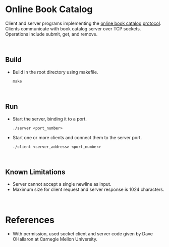 # Online Book Catalog

Client and server programs implementing the [online book catalog protocol](./RFC/cis3210_ass1_RFC32108_dimitar.pdf). Clients communicate with book catalog server over TCP sockets. Operations include submit, get, and remove.

<br>

## Build 

* Build in the root directory using makefile.
    ```
    make
    ```

<br>

## Run

* Start the server, binding it to a port. 
    ```
    ./server <port_number>
    ```

* Start one or more clients and connect them to the server port.
    ```
    ./client <server_address> <port_number>
    ```

<br>

## Known Limitations
* Server cannot accept a single newline as input.
* Maximum size for client request and server response is 1024 characters.

<br>

# References
* With permission, used socket client and server code given by Dave 
  OHallaron at Carnegie Mellon University.
